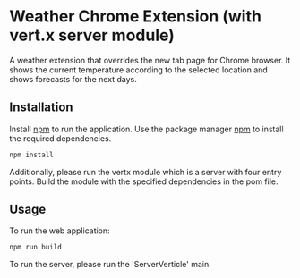 # Weather Chrome Extension (with vert.x server module)

A weather extension that overrides the new tab page for Chrome browser. It shows the current temperature according to the selected location and shows forecasts for the next days.

## Installation

Install [npm](https://nodejs.org/en/download/) to run the application.
Use the package manager [npm](https://www.npmjs.com/) to install the required dependencies.

```bash
npm install
```

Additionally, please run the vertx module which is a server with four entry points.
Build the module with the specified dependencies in the pom file.


## Usage

To run the web application:
```bash
npm run build
```

To run the server, please run the 'ServerVerticle' main.